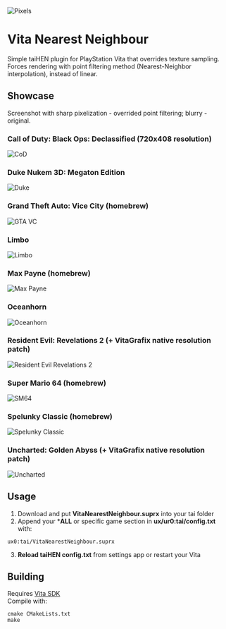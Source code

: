 ![Pixels](https://user-images.githubusercontent.com/20092823/112760746-ca197d80-9000-11eb-80b6-59aac655104c.png)
# Vita Nearest Neighbour
Simple taiHEN plugin for PlayStation Vita that overrides texture sampling.  
Forces rendering with point filtering method (Nearest-Neighbor interpolation), instead of linear.

## Showcase
Screenshot with sharp pixelization - overrided point filtering; blurry - original.
### Call of Duty: Black Ops: Declassified (720x408 resolution)
![CoD](https://user-images.githubusercontent.com/20092823/112760754-cbe34100-9000-11eb-8e06-4ac746368ba3.gif)
### Duke Nukem 3D: Megaton Edition
![Duke](https://user-images.githubusercontent.com/20092823/112760757-cc7bd780-9000-11eb-93da-6766b1782342.gif)
### Grand Theft Auto: Vice City (homebrew)
![GTA VC](https://user-images.githubusercontent.com/20092823/112760758-cc7bd780-9000-11eb-940c-d2393cb474eb.gif)
### Limbo
![Limbo](https://user-images.githubusercontent.com/20092823/112760740-c7b72380-9000-11eb-8142-f0fe6a008656.gif)
### Max Payne (homebrew)
![Max Payne](https://user-images.githubusercontent.com/20092823/112760741-c8e85080-9000-11eb-9b7b-cdd66c508d24.gif)
### Oceanhorn
![Oceanhorn](https://user-images.githubusercontent.com/20092823/112760744-c980e700-9000-11eb-9d5d-33721709dd3c.gif)
### Resident Evil: Revelations 2 (+ VitaGrafix native resolution patch)
![Resident Evil Revelations 2](https://user-images.githubusercontent.com/20092823/112760748-ca197d80-9000-11eb-8f1d-d1b95ddff98f.gif)
### Super Mario 64 (homebrew)
![SM64](https://user-images.githubusercontent.com/20092823/112760749-cab21400-9000-11eb-900d-1b4997ba2405.gif)
### Spelunky Classic (homebrew)
![Spelunky Classic](https://user-images.githubusercontent.com/20092823/112760751-cab21400-9000-11eb-88c3-9d8b5acf8963.gif)
### Uncharted: Golden Abyss (+ VitaGrafix native resolution patch)
![Uncharted](https://user-images.githubusercontent.com/20092823/112760752-cb4aaa80-9000-11eb-8a0a-8cd20f63772b.gif)

## Usage
1. Download and put **VitaNearestNeighbour.suprx** into your tai folder
2. Append your ***ALL** or specific game section in **ux/ur0:tai/config.txt** with:
```
ux0:tai/VitaNearestNeighbour.suprx
```
3. **Reload taiHEN config.txt** from settings app or restart your Vita

## Building
Requires [Vita SDK](https://vitasdk.org)  
Compile with:

```
cmake CMakeLists.txt  
make
```
